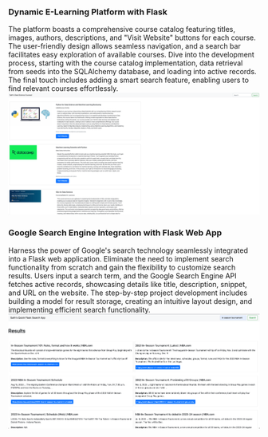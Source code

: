 ### Dynamic E-Learning Platform with Flask
The platform boasts a comprehensive course catalog featuring titles, images, authors, descriptions, and "Visit Website" buttons for each course. The user-friendly design allows seamless navigation, and a search bar facilitates easy exploration of available courses. Dive into the development process, starting with the course catalog implementation, data retrieval from seeds into the SQLAlchemy database, and loading into active records. The final touch includes adding a smart search feature, enabling users to find relevant courses effortlessly.
![Sath's ELearning Page](elearning-courses-flask-App/example.png)

### Google Search Engine Integration with Flask Web App
Harness the power of Google's search technology seamlessly integrated into a Flask web application. Eliminate the need to implement search functionality from scratch and gain the flexibility to customize search results. Users input a search term, and the Google Search Engine API fetches active records, showcasing details like title, description, snippet, and URL on the website. The step-by-step project development includes building a model for result storage, creating an intuitive layout design, and implementing efficient search functionality.
![Sath's Quick Search Engine](Google-Search-Api-Flask-App/example.png)
